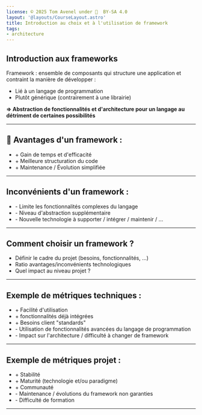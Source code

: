 ```yaml
---
license: © 2025 Tom Avenel under 󰵫  BY-SA 4.0
layout: '@layouts/CourseLayout.astro'
title: Introduction au choix et à l'utilisation de framework
tags:
- architecture
---
```


## Introduction aux frameworks

Framework : ensemble de composants qui structure une application et contraint la manière de développer :

- Lié à un langage de programmation
- Plutôt générique (contrairement à une librairie)

**=> Abstraction de fonctionnalités et d'architecture pour un langage au détriment de certaines possibilités**

---

## 🌟 Avantages d'un framework :

- \+ Gain de temps et d'efficacité
- \+ Meilleure structuration du code
- \+ Maintenance / Évolution simplifiée

---

## Inconvénients d'un framework :

- \- Limite les fonctionnalités complexes du langage
- \- Niveau d'abstraction supplémentaire
- \- Nouvelle technologie à supporter / intégrer / maintenir / ...

---

## Comment choisir un framework ?

- Définir le cadre du projet (besoins, fonctionnalités, …)
- Ratio avantages/inconvénients technologiques
- Quel impact au niveau projet ?

---

## Exemple de métriques techniques :

- \+ Facilité d'utilisation
- \+ fonctionnalités déjà intégrées
- \+ Besoins client "standards" 
- \- Utilisation de fonctionnalités avancées du langage de programmation 
- \- Impact sur l'architecture / difficulté à changer de framework 

---

## Exemple de métriques projet :

- \+ Stabilité
- \+ Maturité (technologie et/ou paradigme)
- \+ Communauté
- \- Maintenance / évolutions du framework non garanties
- \- Difficulté de formation

---

